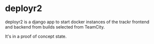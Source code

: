 deployr2
========
deployr2 is a django app to start docker instances of the trackr frontend and backend from
builds selected from TeamCity.

It's in a proof of concept state.

